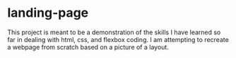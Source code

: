 # landing-page

This project is meant to be a demonstration of the skills I have learned so far in dealing with html, css, and flexbox coding.
I am attempting to recreate a webpage from scratch based on a picture of a layout.